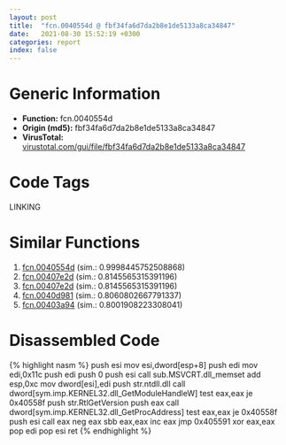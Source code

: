 ```yaml
---
layout: post
title:  "fcn.0040554d @ fbf34fa6d7da2b8e1de5133a8ca34847"
date:   2021-08-30 15:52:19 +0300
categories: report
index: false
---
```


# Generic Information
- **Function:** fcn.0040554d
- **Origin (md5):** fbf34fa6d7da2b8e1de5133a8ca34847
- **VirusTotal:** [virustotal.com/gui/file/fbf34fa6d7da2b8e1de5133a8ca34847][virustotal_ref]

# Code Tags
<span class="tag" id="LINKING">LINKING</span>


# Similar Functions

1. [fcn.0040554d][similar_1_ref] (sim.: 0.9998445752508868)
2. [fcn.00407e2d][similar_2_ref] (sim.: 0.8145565315391196)
3. [fcn.00407e2d][similar_3_ref] (sim.: 0.8145565315391196)
4. [fcn.0040d981][similar_4_ref] (sim.: 0.8060802667791337)
5. [fcn.00403a94][similar_5_ref] (sim.: 0.8001908223308041)


# Disassembled Code

{% highlight nasm %}
push esi
mov esi,dword[esp+8]
push edi
mov edi,0x11c
push edi
push 0
push esi
call sub.MSVCRT.dll_memset
add esp,0xc
mov dword[esi],edi
push str.ntdll.dll
call dword[sym.imp.KERNEL32.dll_GetModuleHandleW]
test eax,eax
je 0x40558f
push str.RtlGetVersion
push eax
call dword[sym.imp.KERNEL32.dll_GetProcAddress]
test eax,eax
je 0x40558f
push esi
call eax
neg eax
sbb eax,eax
inc eax
jmp 0x405591
xor eax,eax
pop edi
pop esi
ret
{% endhighlight %}


[similar_1_ref]: /report/fcn.0040554d@6f11dca39a331a6e158b2810d4d8234f
[similar_2_ref]: /report/fcn.00407e2d@3f1595e66dc63331ba0930a0c79684ce
[similar_3_ref]: /report/fcn.00407e2d@4c8869bb42f854640703b6ddda29ee38
[similar_4_ref]: /report/fcn.0040d981@5f763449465a14d1cdb5ea67e2f984d0
[similar_5_ref]: /report/fcn.00403a94@96146d48f33d2b81d37cf455f4bd8c4b
[virustotal_ref]: https://www.virustotal.com/gui/file/fbf34fa6d7da2b8e1de5133a8ca34847